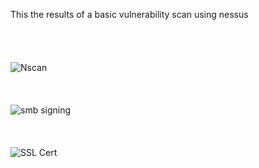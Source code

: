 This the results of a basic vulnerability scan using nessus <br>
<br>
<br>
<br>
<br>
![Nscan](https://github.com/user-attachments/assets/b9f5a04b-4fe8-4b82-b7a1-a32824d23546)
<br>
<br>
<br>
<br>
![smb signing](https://github.com/user-attachments/assets/714589fb-eb2a-4cd1-aebb-62aea4ff7e92)
<br>
<br>
<br>
<br>
![SSL Cert](https://github.com/user-attachments/assets/ee7ab3ca-e759-4588-a105-2f4487654086)


